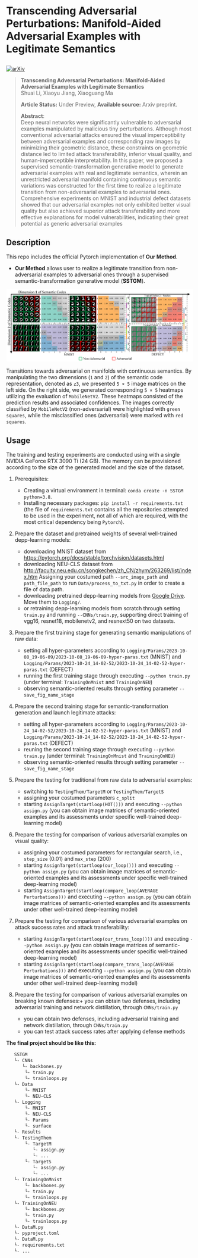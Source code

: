 # Transcending Adversarial Perturbations: Manifold-Aided Adversarial Examples with Legitimate Semantics</p>
[![arXiv](https://img.shields.io/badge/arXiv-2402.03095-red)](https://arxiv.org/pdf/2402.03095.pdf)

> **Transcending Adversarial Perturbations: Manifold-Aided Adversarial Examples with Legitimate Semantics**<br>
> Shuai Li, Xiaoyu Jiang, Xiaoguang Ma <br>
> 
> **Article Status:** Under Preview, **Available source:** Arxiv preprint. <br>
> 
>**Abstract**: <br>
Deep neural networks were significantly vulnerable to adversarial examples manipulated by malicious tiny perturbations. Although most conventional adversarial attacks ensured the visual imperceptibility between adversarial examples and corresponding raw images by minimizing their geometric distance, these constraints on geometric distance led to limited attack transferability, inferior visual quality, and human-imperceptible interpretability. In this paper, we proposed a supervised semantic-transformation generative model to generate adversarial examples with real and legitimate semantics, wherein an unrestricted adversarial manifold containing continuous semantic variations was constructed for the first time to realize a legitimate transition from non-adversarial examples to adversarial ones. Comprehensive experiments on MNIST and industrial defect datasets showed that our adversarial examples not only exhibited better visual quality but also achieved superior attack transferability and more effective explanations for model vulnerabilities, indicating their great potential as generic adversarial examples



## Description
This repo includes the official Pytorch implementation of **Our Method**.

- **Our Method** allows user to realize a legitimate transition from non-adversarial examples to adversarial ones through a supervised semantic-transformation generative model (**SSTGM**).

![image](https://github.com/shuaili1027/MAELS/blob/main/Images/figure-1.png)

Transitions towards adversarial on manifolds with continuous semantics. By manipulating the two dimensions (`1` and `2`) of the semantic code representation, denoted as `z3`, we presented `5 × 5` image matrices on the left side. 
On the right side, we generated corresponding `5 × 5` heatmaps utilizing the evaluation of `MobileNetV2`. These heatmaps consisted of the prediction results and associated confidences. The images correctly classified by `MobileNetV2`
(non-adversarial) were highlighted with `green squares`, while the misclassified ones (adversarial) were marked with `red squares`.


## Usage

The training and testing experiments are conducted using with a single NVIDIA GeForce RTX 3090 Ti (24 GB).
The memory can be provisioned according to the size of the generated model and the size of the dataset.
1. Prerequisites:
    + Creating a virtual environment in terminal: `conda create -n SSTGM python=3.8`.
    + Installing necessary packages: `pip install -r requirements.txt` (the file of `requirements.txt` contains all the repositories attempted to be used in the experiment, not all of which are required, with the most critical dependency being `Pytorch`).

2. Prepare the dataset and pretrained weights of several well-trained depp-learning models:
    + downloading MNIST dataset from https://pytorch.org/docs/stable/torchvision/datasets.html  
    + downloading NEU-CLS dataset from http://faculty.neu.edu.cn/songkechen/zh_CN/zhym/263269/list/index.htm
      Assigning your costumed path `--src_image_path` and `path_file_path` to run `Data/process_to_txt.py` in order to create a file of data path.
    + downloading pretrained depp-learning models from [Google Drive](https://drive.google.com/drive/folders/1QUIgzNDf3fqYedien4arsGR8bRubEaol).
      Move them to `Logging/`. 
    + or retraining depp-learning models from scratch through setting `train.py` and running `--CNNs/train.py`, supporting direct training of vgg16, resnet18, mobilenetv2, and resnext50 on two datasets.

3. Prepare the first training stage for generating semantic manipulations of raw data:
   + setting all hyper-parameters according to `Logging/Params/2023-10-08_19-06-09/2023-10-08_19-06-09-hyper-paras.txt` (MNIST) and `Logging/Params/2023-10-24_14-02-52/2023-10-24_14-02-52-hyper-paras.txt` (DEFECT)
   + running the first training stage through executing `--python train.py` (under terminal: `TrainingOnMnist` and `TrainingOnNEU`)
   + observing semantic-oriented results through setting parameter `--save_fig_name_stage`

4. Prepare the second training stage for semantic-transformation generation and launch legitimate attacks:
   + setting all hyper-parameters according to `Logging/Params/2023-10-24_14-02-52/2023-10-24_14-02-52-hyper-paras.txt` (MNIST) and `Logging/Params/2023-10-24_14-02-52/2023-10-24_14-02-52-hyper-paras.txt` (DEFECT)
   + reuning the second training stage through executing `--python train.py` (under terminal: `TrainingOnMnist` and `TrainingOnNEU`)
   + observing semantic-oriented results through setting parameter `--save_fig_name_stage`

4. Prepare the testing for traditional from raw data to adversarial examples:
   + switching to  `TestingThem/TargetM` or `TestingThem/TargetS`
   + assigning your costumed parameters `c_split`
   + starting `AssignTarget(startloop(HOT()))` and executing `--python assign.py` (you can obtain image matrices of semantic-oriented examples and its assessments under specific well-trained deep-learning model)

5. Prepare the testing for comparison of various adversarial examples on visual quality:
   + assigning your costumed parameters for rectangular search, i.e., `step_size` (0.01) and `max_step` (200)
   + starting `AssignTarget(startloop(our_loop()))` and executing `--python assign.py` (you can obtain image matrices of semantic-oriented examples and its assessments under specific well-trained deep-learning model)
   + starting `AssignTarget(startloop(compare_loop(AVERAGE Perturbations)))` and executing `--python assign.py` (you can obtain image matrices of semantic-oriented examples and its assessments under other well-trained deep-learning model)

6. Prepare the testing for comparison of various adversarial examples on attack success rates and attack transferability:
   + starting `AssignTarget(startloop(our_trans_loop()))` and executing `--python assign.py` (you can obtain image matrices of semantic-oriented examples and its assessments under specific well-trained deep-learning model)
   + starting `AssignTarget(startloop(compare_trans_loop(AVERAGE Perturbations)))` and executing `--python assign.py` (you can obtain image matrices of semantic-oriented examples and its assessments under other well-trained deep-learning model)

7. Prepare the testing for comparison of various adversarial examples on breaking known defenses:+ you can obtain two defenses, including adversarial training and network distillation, through `CNNs/train.py`
   + you can obtain two defenses, including adversarial training and network distillation, through `CNNs/train.py`
   + you can test attack success rates after applying defense methods

**The final project should be like this:**

```shell
   SSTGM
   └- CNNs
      └- backbones.py
       └- train.py
       └- trainloops.py
   └- Data
       └- MNIST
       └- NEU-CLS  
   └- Logging
       └- MNIST
       └- NEU-CLS
       └- Params
       └- surface
   └- Results
   └- TestingThem
       └- TargetM
          └- assign.py
          └- ...
       └- TargetS
          └- assign.py
          └- ...
   └- TrainingOnMnist
       └- backbones.py
       └- train.py
       └- trainloops.py
   └- TrainingOnNEU
       └- backbones.py
       └- train.py
       └- trainloops.py
   └- DataM.py
   └- pyproject.toml
   └- DataM.py
   └- requirements.txt
   └- ...
```
